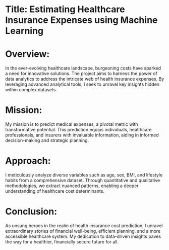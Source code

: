 # Title: Estimating Healthcare Insurance Expenses using Machine Learning
# Overview:
In the ever-evolving healthcare landscape, burgeoning costs have sparked a need for innovative solutions. The project aims to harness the power of data analytics to address the intricate web of health insurance expenses. By leveraging advanced analytical tools, I seek to unravel key insights hidden within complex datasets.
# Mission:
My mission is to predict medical expenses, a pivotal metric with transformative potential. This prediction equips individuals, healthcare professionals, and insurers with invaluable information, aiding in informed decision-making and strategic planning.
# Approach:
I meticulously analyze diverse variables such as age, sex, BMI, and lifestyle habits from a comprehensive dataset. Through quantitative and qualitative methodologies, we extract nuanced patterns, enabling a deeper understanding of healthcare cost determinants.
# Conclusion:
As unsung heroes in the realm of health insurance cost prediction, I unravel extraordinary stories of financial well-being, efficient planning, and a more accessible healthcare system. My dedication to data-driven insights paves the way for a healthier, financially secure future for all.

